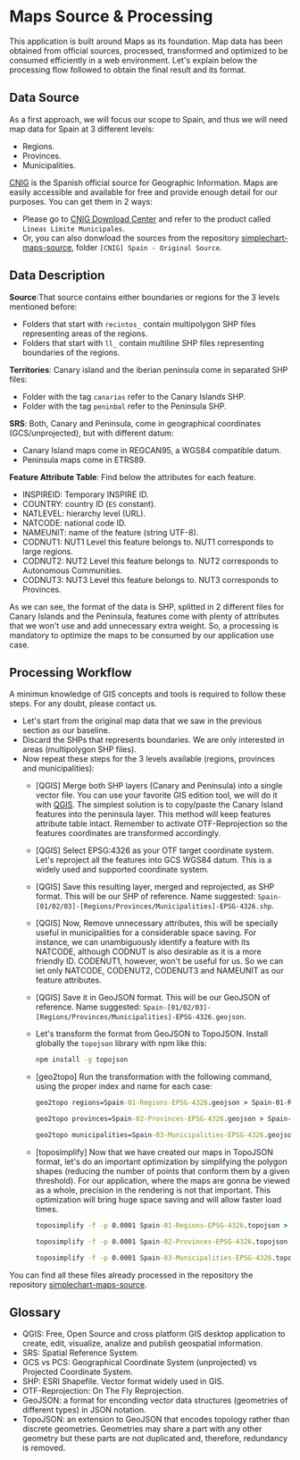 # Maps Source & Processing

This application is built around Maps as its foundation. Map data has been obtained from official sources, processed, transformed and optimized to be consumed efficiently in a web environment. Let's explain below the processing flow followed to obtain the final result and its format.

## Data Source

As a first approach, we will focus our scope to Spain, and thus we will need map data for Spain at 3 different levels: 
- Regions.
- Provinces.
- Municipalities.

[CNIG](https://www.cnig.es/) is the Spanish official source for Geographic Information. Maps are easily accessible and available for free and provide enough detail for our purposes. You can get them in 2 ways:
- Please go to [CNIG Download Center](http://centrodedescargas.cnig.es/CentroDescargas/equipamiento.do?method=mostrarEquipamiento) and refer to the product called `Líneas Límite Municipales`.
- Or, you can also donwload the sources from the repository [simplechart-maps-source](https://github.com/Lemoncode/simplechart-maps-source), folder `[CNIG] Spain - Original Source`.

## Data Description

**Source**:That source contains either boundaries or regions for the 3 levels mentioned before:
- Folders that start with `recintos_` contain multipolygon SHP files representing areas of the regions.
- Folders that start with `ll_` contain multiline SHP files representing boundaries of the regions. 

**Territories**: Canary island and the iberian peninsula come in separated SHP files:
- Folder with the tag `canarias` refer to the Canary Islands SHP.
- Folder with the tag `peninbal` refer to the Peninsula SHP.

**SRS**: Both, Canary and Peninsula, come in geographical coordinates (GCS/unprojected), but with different datum:
- Canary Island maps come in REGCAN95, a WGS84 compatible datum.
- Peninsula maps come in ETRS89.

**Feature Attribute Table**: Find below the attributes for each feature.
- INSPIREID: Temporary INSPIRE ID.
- COUNTRY: country ID (`ES` constant).
- NATLEVEL: hierarchy level (URL).
- NATCODE: national code ID.
- NAMEUNIT: name of the feature (string UTF-8).
- CODNUT1: NUT1 Level this feature belongs to. NUT1 corresponds to large regions.
- CODNUT2: NUT2 Level this feature belongs to. NUT2 corresponds to Autonomous Communities.
- CODNUT3: NUT3 Level this feature belongs to. NUT3 corresponds to Provinces.

As we can see, the format of the data is SHP, splitted in 2 different files for Canary Islands and the Peninsula, features come with plenty of attributes that we won't use and add unnecessary extra weight. So, a processing is mandatory to optimize the maps to be consumed by our application use case.


## Processing Workflow

A minimun knowledge of GIS concepts and tools is required to follow these steps. For any doubt, please contact us. 

- Let's start from the original map data that we saw in the previous section as our baseline.
- Discard the SHPs that represents boundaries. We are only interested in areas (multipolygon SHP files).
- Now repeat these steps for the 3 levels available (regions, provinces and municipalities):
  - [QGIS] Merge both SHP layers (Canary and Peninsula) into a single vector file. You can use your favorite GIS edition tool, we will do it with [QGIS](https://www.qgis.org/es/site/). The simplest solution is to copy/paste the Canary Island features into the peninsula layer. This method will keep features attribute table intact. Remember to activate OTF-Reprojection so the features coordinates are transformed accordingly.
  - [QGIS] Select EPSG:4326 as your OTF target coordinate system. Let's reproject all the features into GCS WGS84 datum. This is a widely used and supported coordinate system.
  - [QGIS] Save this resulting layer, merged and reprojected, as SHP format. This will be our SHP of reference. Name suggested: `Spain-[01/02/03]-[Regions/Provinces/Municipalities]-EPSG-4326.shp`.
  - [QGIS] Now, Remove unnecessary attributes, this will be specially useful in municipalities for a considerable space saving. For instance, we can unambiguously identify a feature with its NATCODE, although CODNUT is also desirable as it is a more friendly ID. CODENUT1, however, won't be useful for us. So we can let only NATCODE, CODENUT2, CODENUT3 and NAMEUNIT as our feature attributes.
  - [QGIS] Save it in GeoJSON format. This will be our GeoJSON of reference. Name suggested: `Spain-[01/02/03]-[Regions/Provinces/Municipalities]-EPSG-4326.geojson`.
  - Let's transform the format from GeoJSON to TopoJSON. Install globally the `topojson` library with npm like this:
    ```cmd
    npm install -g topojson
    ```
  - [geo2topo] Run the transformation with the following command, using the proper index and name for each case:
    ```cmd
    geo2topo regions=Spain-01-Regions-EPSG-4326.geojson > Spain-01-Regions-EPSG-4326.topojson
    ```
    ```cmd
    geo2topo provinces=Spain-02-Provinces-EPSG-4326.geojson > Spain-02-Provinces-EPSG-4326.topojson
    ```
    ```cmd
    geo2topo municipalities=Spain-03-Municipalities-EPSG-4326.geojson > Spain-03-Municipalities-EPSG-4326.topojson
    ```
  - [toposimplify] Now that we have created our maps in TopoJSON format, let's do an important optimization by simplifying the polygon shapes (reducing the number of points that conform them by a given threshold). For our application, where the maps are gonna be viewed as a whole, precision in the rendering is not that important. This optimization will bring huge space saving and will allow faster load times.

    ```cmd
    toposimplify -f -p 0.0001 Spain-01-Regions-EPSG-4326.topojson > Spain-01-Regions-EPSG-4326.MIN.topojson
    ```
    ```cmd
    toposimplify -f -p 0.0001 Spain-02-Provinces-EPSG-4326.topojson > Spain-02-Provinces-EPSG-4326.MIN.topojson
    ```
    ```cmd
    toposimplify -f -p 0.0001 Spain-03-Municipalities-EPSG-4326.topojson > Spain-03-Municipalities-EPSG-4326.MIN.topojson
    ```

You can find all these files already processed in the repository the repository [simplechart-maps-source](https://github.com/Lemoncode/simplechart-maps-source).
  
## Glossary

- QGIS: Free, Open Source and cross platform GIS desktop application to create, edit, visualize, analize and publish geospatial information.
- SRS: Spatial Reference System.
- GCS vs PCS: Geographical Coordinate System (unprojected) vs Projected Coordinate System.
- SHP: ESRI Shapefile. Vector format widely used in GIS.
- OTF-Reprojection: On The Fly Reprojection.
- GeoJSON: a format for enconding vector data structures (geometries of different types) in JSON notation.
- TopoJSON: an extension to GeoJSON that encodes topology rather than discrete geometries. Geometries may share a part with any other geometry but these parts are not duplicated and, therefore, redundancy is removed.



